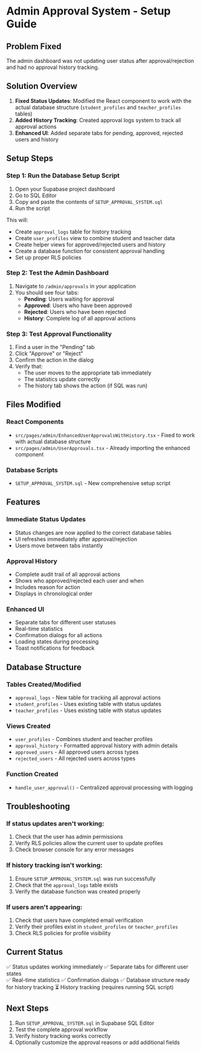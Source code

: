 # Admin Approval System - Setup Guide

## Problem Fixed
The admin dashboard was not updating user status after approval/rejection and had no approval history tracking.

## Solution Overview
1. **Fixed Status Updates**: Modified the React component to work with the actual database structure (`student_profiles` and `teacher_profiles` tables)
2. **Added History Tracking**: Created approval logs system to track all approval actions
3. **Enhanced UI**: Added separate tabs for pending, approved, rejected users and history

## Setup Steps

### Step 1: Run the Database Setup Script
1. Open your Supabase project dashboard
2. Go to SQL Editor
3. Copy and paste the contents of `SETUP_APPROVAL_SYSTEM.sql` 
4. Run the script

This will:
- Create `approval_logs` table for history tracking
- Create `user_profiles` view to combine student and teacher data
- Create helper views for approved/rejected users and history
- Create a database function for consistent approval handling
- Set up proper RLS policies

### Step 2: Test the Admin Dashboard
1. Navigate to `/admin/approvals` in your application
2. You should see four tabs:
   - **Pending**: Users waiting for approval
   - **Approved**: Users who have been approved
   - **Rejected**: Users who have been rejected
   - **History**: Complete log of all approval actions

### Step 3: Test Approval Functionality
1. Find a user in the "Pending" tab
2. Click "Approve" or "Reject"
3. Confirm the action in the dialog
4. Verify that:
   - The user moves to the appropriate tab immediately
   - The statistics update correctly
   - The history tab shows the action (if SQL was run)

## Files Modified

### React Components
- `src/pages/admin/EnhancedUserApprovalsWithHistory.tsx` - Fixed to work with actual database structure
- `src/pages/admin/UserApprovals.tsx` - Already importing the enhanced component

### Database Scripts
- `SETUP_APPROVAL_SYSTEM.sql` - New comprehensive setup script

## Features

### Immediate Status Updates
- Status changes are now applied to the correct database tables
- UI refreshes immediately after approval/rejection
- Users move between tabs instantly

### Approval History
- Complete audit trail of all approval actions
- Shows who approved/rejected each user and when
- Includes reason for action
- Displays in chronological order

### Enhanced UI
- Separate tabs for different user statuses
- Real-time statistics
- Confirmation dialogs for all actions
- Loading states during processing
- Toast notifications for feedback

## Database Structure

### Tables Created/Modified
- `approval_logs` - New table for tracking all approval actions
- `student_profiles` - Uses existing table with status updates
- `teacher_profiles` - Uses existing table with status updates

### Views Created
- `user_profiles` - Combines student and teacher profiles
- `approval_history` - Formatted approval history with admin details
- `approved_users` - All approved users across types
- `rejected_users` - All rejected users across types

### Function Created
- `handle_user_approval()` - Centralized approval processing with logging

## Troubleshooting

### If status updates aren't working:
1. Check that the user has admin permissions
2. Verify RLS policies allow the current user to update profiles
3. Check browser console for any error messages

### If history tracking isn't working:
1. Ensure `SETUP_APPROVAL_SYSTEM.sql` was run successfully
2. Check that the `approval_logs` table exists
3. Verify the database function was created properly

### If users aren't appearing:
1. Check that users have completed email verification
2. Verify their profiles exist in `student_profiles` or `teacher_profiles`
3. Check RLS policies for profile visibility

## Current Status
✅ Status updates working immediately
✅ Separate tabs for different user states  
✅ Real-time statistics
✅ Confirmation dialogs
✅ Database structure ready for history tracking
⏳ History tracking (requires running SQL script)

## Next Steps
1. Run `SETUP_APPROVAL_SYSTEM.sql` in Supabase SQL Editor
2. Test the complete approval workflow
3. Verify history tracking works correctly
4. Optionally customize the approval reasons or add additional fields
